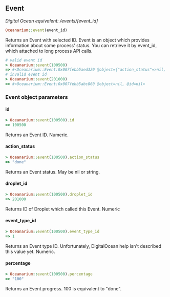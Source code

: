 ## Event

*Digital Ocean equivalent: /events/[event_id]*

~~~ruby
Oceanarium::event(event_id)
~~~

Returns an Event with selected ID. Event is an object which provides information about some process' status. You can retrieve it by event_id, which attached to long process API calls.

~~~ruby
# valid event id
> Oceanarium::event(100500)
=> #<Oceanarium::Event:0x007febb5aed320 @object={"action_status"=>nil, "droplet_id"=>302357, "event_type_id"=>4, "id"=>100500, "percentage"=>"3"}, @id=100500, @action_status=nil, @droplet_id=302357, @event_type_id=4, @percentage="3">
# invalid event id
> Oceanarium::event(201000)
=> #<Oceanarium::Event:0x007febb5abc860 @object=nil, @id=nil>
~~~

### Event object parameters

#### id

~~~ruby
> Oceanarium::event(100500).id
=> 100500
~~~

Returns an Event ID. Numeric.

#### action_status

~~~ruby
> Oceanarium::event(100500).action_status
=> "done"
~~~

Returns an Event status. May be nil or string.

#### droplet_id

~~~ruby
> Oceanarium::event(100500).droplet_id
=> 201000
~~~

Returns ID of Droplet which called this Event. Numeric

#### event_type_id

~~~ruby
> Oceanarium::event(100500).event_type_id
=> 1
~~~

Returns an Event type ID. Unfortunately, DigitalOcean help isn't described this value yet. Numeric.

#### percentage

~~~ruby
> Oceanarium::event(100500).percentage
=> "100"
~~~

Returns an Event progress. 100 is equivalent to "done".
